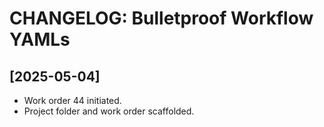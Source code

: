 # CHANGELOG: Bulletproof Workflow YAMLs

## [2025-05-04]
- Work order 44 initiated.
- Project folder and work order scaffolded.
